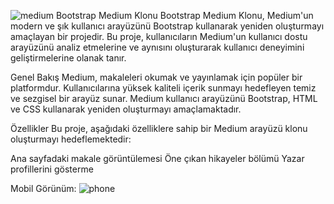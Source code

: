 
![medium](https://github.com/emrekaygili/bootstrap-medium-clone/assets/96821841/ce583aff-0a3c-46ce-9986-22fd9f7d810b)
Bootstrap Medium Klonu
Bootstrap Medium Klonu, Medium'un modern ve şık kullanıcı arayüzünü Bootstrap kullanarak yeniden oluşturmayı amaçlayan bir projedir. Bu proje, kullanıcıların Medium'un kullanıcı dostu arayüzünü analiz etmelerine ve aynısını oluşturarak kullanıcı deneyimini geliştirmelerine olanak tanır.

Genel Bakış
Medium, makaleleri okumak ve yayınlamak için popüler bir platformdur. Kullanıcılarına yüksek kaliteli içerik sunmayı hedefleyen temiz ve sezgisel bir arayüz sunar. Medium kullanıcı arayüzünü Bootstrap, HTML ve CSS kullanarak yeniden oluşturmayı amaçlamaktadır.

Özellikler
Bu proje, aşağıdaki özelliklere sahip bir Medium arayüzü klonu oluşturmayı hedeflemektedir:

Ana sayfadaki makale görüntülemesi
Öne çıkan hikayeler bölümü
Yazar profillerini gösterme


Mobil Görünüm:
![phone](https://github.com/emrekaygili/bootstrap-medium-clone/assets/96821841/277aaac2-5624-4e81-b061-d207131bc1f0)
